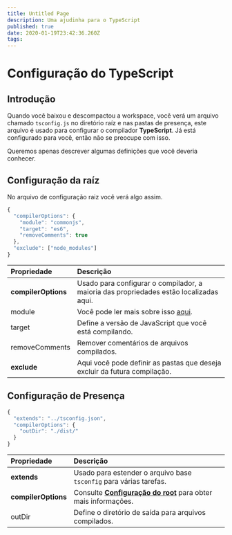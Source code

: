 ```yaml
---
title: Untitled Page
description: Uma ajudinha para o TypeScript
published: true
date: 2020-01-19T23:42:36.260Z
tags:
---
```


# Configuração do TypeScript

## Introdução

Quando você baixou e descompactou a workspace, você verá um arquivo chamado `tsconfig.js` no diretório raíz e nas pastas de presença, este arquivo é usado para configurar o compilador **TypeScript**. Já está configurado para você, então não se preocupe com isso.

Queremos apenas descrever algumas definições que você deveria conhecer.

## Configuração da raíz

No arquivo de configuração raiz você verá algo assim.

```javascript
{
  "compilerOptions": {
    "module": "commonjs",
    "target": "es6",
    "removeComments": true
  },
  "exclude": ["node_modules"]
}
```

| Propriedade         | Descrição                                                                                        |
|:------------------- |:------------------------------------------------------------------------------------------------ |
| **compilerOptions** | Usado para configurar o compilador, a maioria das propriedades estão localizadas aqui.           |
| module              | Você pode ler mais sobre isso [aqui](https://www.typescriptlang.org/docs/handbook/modules.html). |
| target              | Define a versão de JavaScript que você está compilando.                                          |
| removeComments      | Remover comentários de arquivos compilados.                                                      |
| **exclude**         | Aqui você pode definir as pastas que deseja excluir da futura compilação.                        |

## Configuração de Presença

```javascript
{
  "extends": "../tsconfig.json",
  "compilerOptions": {
    "outDir": "./dist/"
  }
}
```

| Propriedade         | Descrição                                                                                                   |
|:------------------- |:----------------------------------------------------------------------------------------------------------- |
| **extends**         | Usado para estender o arquivo base `tsconfig` para várias tarefas.                                          |
| **compilerOptions** | Consulte [**Configuração do root**](/dev/presence/tsconfig#root-configuration) para obter mais informações. |
| outDir              | Define o diretório de saída para arquivos compilados.                                                       |